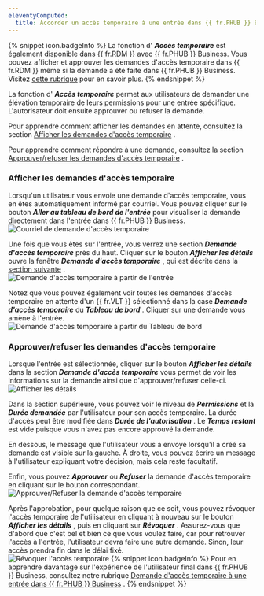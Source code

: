 ```yaml
---
eleventyComputed:
  title: Accorder un accès temporaire à une entrée dans {{ fr.PHUB }} Business
---
```

{% snippet icon.badgeInfo %} 
La fonction d' ***Accès temporaire*** est également disponible dans {{ fr.RDM }} avec {{ fr.PHUB }} Business. Vous pouvez afficher et approuver les demandes d'accès temporaire dans {{ fr.RDM }} même si la demande a été faite dans {{ fr.PHUB }} Business. Visitez [cette rubrique](https://helprdm.devolutions.net/fr/grant_temporary_access_to_an_entry.html) pour en savoir plus. 
{% endsnippet %}
 
La fonction d' ***Accès temporaire*** permet aux utilisateurs de demander une élévation temporaire de leurs permissions pour une entrée spécifique. L'autorisateur doit ensuite approuver ou refuser la demande.  

Pour apprendre comment afficher les demandes en attente, consultez la section [Afficher les demandes d'accès temporaire](#afficher-les-demandes-daccès-temporaire) .  

Pour apprendre comment répondre à une demande, consultez la section [Approuver/refuser les demandes d'accès temporaire](#approuverrefuser-les-demandes-daccès-temporaire) .  

### Afficher les demandes d'accès temporaire 

Lorsqu'un utilisateur vous envoie une demande d'accès temporaire, vous en êtes automatiquement informé par courriel. Vous pouvez cliquer sur le bouton ***Aller au tableau de bord de l'entrée*** pour visualiser la demande directement dans l'entrée dans {{ fr.PHUB }} Business.  
![Courriel de demande d'accès temporaire](https://webdevolutions.azureedge.net/docs/fr/hub/Hub2140.png) 

Une fois que vous êtes sur l'entrée, vous verrez une section ***Demande d'accès temporaire*** près du haut. Cliquer sur le bouton ***Afficher les détails*** ouvre la fenêtre ***Demande d'accès temporaire*** , qui est décrite dans la [section suivante](#approuverrefuser-les-demandes-daccès-temporaire) .  
![Demande d'accès temporaire à partir de l'entrée](https://webdevolutions.azureedge.net/docs/fr/hub/Hub2141.png) 

Notez que vous pouvez également voir toutes les demandes d'accès temporaire en attente d'un {{ fr.VLT }} sélectionné dans la case ***Demande d'accès temporaire*** du ***Tableau de bord*** . Cliquer sur une demande vous amène à l'entrée.  
![Demande d'accès temporaire à partir du Tableau de bord](https://webdevolutions.azureedge.net/docs/fr/hub/Hub2142.png) 

### Approuver/refuser les demandes d'accès temporaire 

Lorsque l'entrée est sélectionnée, cliquer sur le bouton ***Afficher les détails*** dans la section ***Demande d'accès temporaire*** vous permet de voir les informations sur la demande ainsi que d'approuver/refuser celle-ci.  
![Afficher les détails](https://webdevolutions.azureedge.net/docs/fr/hub/Hub2143.png) 

Dans la section supérieure, vous pouvez voir le niveau de ***Permissions*** et la ***Durée demandée*** par l'utilisateur pour son accès temporaire. La durée d'accès peut être modifiée dans ***Durée de l'autorisation*** . Le ***Temps restant*** est vide puisque vous n'avez pas encore approuvé la demande.  

En dessous, le message que l'utilisateur vous a envoyé lorsqu'il a créé sa demande est visible sur la gauche.  À droite, vous pouvez écrire un message à l'utilisateur expliquant votre décision, mais cela reste facultatif.  

Enfin, vous pouvez ***Approuver*** ou ***Refuser*** la demande d'accès temporaire en cliquant sur le bouton correspondant.  
![Approuver/Refuser la demande d'accès temporaire](https://webdevolutions.azureedge.net/docs/fr/hub/Hub2144.png) 

Après l'approbation, pour quelque raison que ce soit, vous pouvez révoquer l'accès temporaire de l'utilisateur en cliquant à nouveau sur le bouton ***Afficher les détails*** , puis en cliquant sur ***Révoquer*** . Assurez-vous que d'abord que c'est bel et bien ce que vous voulez faire, car pour retrouver l'accès à l'entrée, l'utilisateur devra faire une autre demande. Sinon, leur accès prendra fin dans le délai fixé.  
![Révoquer l'accès temporaire](https://webdevolutions.azureedge.net/docs/fr/hub/Hub2145.png) 
{% snippet icon.badgeInfo %} 
Pour en apprendre davantage sur l'expérience de l'utilisateur final dans {{ fr.PHUB }} Business, consultez notre rubrique [Demande d'accès temporaire à une entrée dans {{ fr.PHUB }} Business](/fr/hub/web-interface/hub-overview/temporary-access-hub-business/request-temporary-access-to-an-entry/) . 
{% endsnippet %}
 

